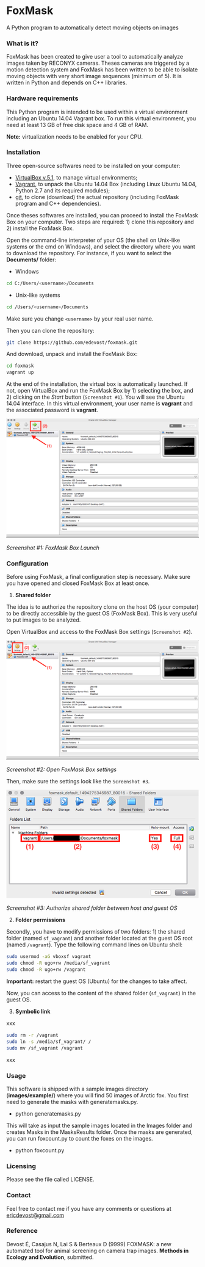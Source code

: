 # FoxMask

A Python program to automatically detect moving objects on images


### What is it?

FoxMask has been created to give user a tool to automatically analyze images taken by RECONYX cameras. Theses cameras are triggered by a motion detection system and FoxMask has been written to be able to isolate moving objects with very short image sequences (minimum of 5). It is written in Python and depends on C++ libraries.


### Hardware requirements

This Python program is intended to be used within a virtual environment including an Ubuntu 14.04 Vagrant box. To run this virtual environment, you need at least 13 GB of free disk space and 4 GB of RAM.

**Note:** virtualization needs to be enabled for your CPU.


### Installation

Three open-source softwares need to be installed on your computer:

- [VirtualBox v.5.1](https://www.virtualbox.org/), to manage virtual environments;
- [Vagrant](https://www.vagrantup.com/), to unpack the Ubuntu 14.04 Box (including Linux Ubuntu 14.04, Python 2.7 and its required modules);
- [git](https://git-scm.com/), to clone (download) the actual repository (including FoxMask program and C++ dependencies).

Once theses softwares are installed, you can proceed to install the FoxMask Box on your computer. Two steps are required: 1) clone this repository and 2) install the FoxMask Box.

Open the command-line interpreter of your OS (the shell on Unix-like systems or the cmd on Windows), and select the directory where you want to download the repository. For instance, if you want to select the **Documents/** folder:

- Windows

```bash
cd C:/Users/<username>/Documents
```

- Unix-like systems

```bash
cd /Users/<username>/Documents
```

Make sure you change `<username>` by your real user name.

Then you can clone the repository:

```bash
git clone https://github.com/edevost/foxmask.git
```

And download, unpack and install the FoxMask Box:

```bash
cd foxmask
vagrant up
```

At the end of the installation, the virtual box is automatically launched. If not, open VirtualBox and run the FoxMask Box by 1) selecting the box, and 2) clicking on the _Start_ button (`Screenshot #1`). You will see the Ubuntu 14.04 interface. In this virtual environment, your user name is **vagrant** and the associated password is **vagrant**.

![](screenshot-1.png)

_Screenshot \#1: FoxMask Box Launch_

### Configuration

Before using FoxMask, a final configuration step is necessary. Make sure you have opened and closed FoxMask Box at least once.

1. **Shared folder**

The idea is to authorize the repository clone on the host OS (your computer) to be directly accessible by the guest OS (FoxMask Box). This is very useful to put images to be analyzed.

Open VirtualBox and access to the FoxMask Box settings (`Screenshot #2`).

![](screenshot-2.png)

_Screenshot \#2: Open FoxMask Box settings_

Then, make sure the settings look like the `Screenshot #3`.

![](screenshot-3.png)

_Screenshot \#3: Authorize shared folder between host and guest OS_


2. **Folder permissions**

Secondly, you have to modify permissions of two folders: 1) the shared folder (named `sf_vagrant`) and another folder located at the guest OS root (named `/vagrant`). Type the following command lines on Ubuntu shell:

```bash
sudo usermod -aG vboxsf vagrant
sudo chmod -R ugo+rw /media/sf_vagrant
sudo chmod -R ugo+rw /vagrant
```

**Important:** restart the guest OS (Ubuntu) for the changes to take affect.

Now, you can access to the content of the shared folder (`sf_vagrant`) in the guest OS.

3. **Symbolic link**

xxx

```bash
sudo rm -r /vagrant
sudo ln -s /media/sf_vagrant/ /
sudo mv /sf_vagrant /vagrant
```

xxx

### Usage

This software is shipped with a sample images directory (**images/example/**) where you will find 50 images of Arctic fox.
You first need to generate the masks with generatemasks.py.
- python generatemasks.py

This will take as input the sample images located in the Images folder
and creates Masks in the MasksResults folder. Once the masks are
generated, you can run foxcount.py to count the foxes on the images.

- python foxcount.py


### Licensing

Please see the file called LICENSE.


### Contact

Feel free to contact me if you have any comments or questions at ericdevost@gmail.com


### Reference

Devost É, Casajus N, Lai S & Berteaux D (9999) FOXMASK: a new automated tool for animal screening on camera trap images. **Methods in Ecology and Evolution**, submitted.
